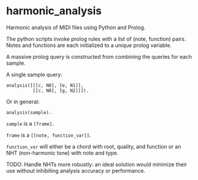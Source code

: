 # harmonic_analysis
Harmonic analysis of MIDI files using Python and Prolog.

The python scripts invoke prolog rules with a list of (note, function) pairs.
Notes and functions are each initialized to a unique prolog variable.

A massive prolog query is constructed from combining the queries for each sample.

A single sample query:
```
analysis([[[c, N0], [e, N1]],
          [[c, N0], [g, N2]]]).
```

Or in general:
```
analysis(sample).
```

`sample` is a `[frame]`.

`frame` is a `[[note, function_var]]`.

`function_var` will either be a chord with root, quality, and function or an NHT (non-harmonic tone) with note and type.


TODO: Handle NHTs more robustly: an ideal solution would minimize their use without inhibiting analysis accuracy or performance.
